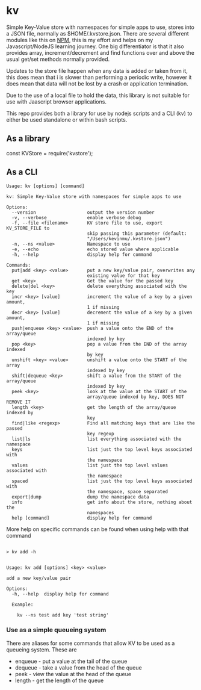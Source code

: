 # kv

Simple Key-Value store with namespaces for simple apps to use, stores into a JSON file, normally as $HOME/.kvstore.json. There are several different modules like this on [NPM](https://www.npmjs.com/search?q=kvstore), this is my effort and helps on my Javascript/NodeJS learning journey. One big differentiator is that it also provides array, increment/decrement and find functions over and above the usual get/set methods normally provided.

Updates to the store file happen when any data is added or taken from it, this does mean that i is slower than performing a periodic write, however it does mean that data will not be lost by a crash or application termination.

Due to the use of a local file to hold the data, this library is not suitable for use with Jaascript browser applications.

This repo provides both a library for use by nodejs scripts and a CLI (kv) to either be used standalone or within bash scripts.

## As a library


const KVStore = require('kvstore');


## As a CLI

```
Usage: kv [options] [command]

kv: Simple Key-Value store with namespaces for simple apps to use

Options:
  --version                   output the version number
  -v, --verbose               enable verbose debug
  -f, --file <filename>       KV store file to use, export KV_STORE_FILE to
                              skip passing this parameter (default:
                              "/Users/kevinmu/.kvstore.json")
  -n, --ns <value>            Namespace to use
  -e, --echo                  echo stored value where applicable
  -h, --help                  display help for command

Commands:
  put|add <key> <value>       put a new key/value pair, overwrites any
                              existing value for that key
  get <key>                   Get the value for the passed key
  delete|del <key>            delete everything associated with the key
  incr <key> [value]          increment the value of a key by a given amount,
                              1 if missing
  decr <key> [value]          decrement the value of a key by a given amount,
                              1 if missing
  push|enqueue <key> <value>  push a value onto the END of the array/queue
                              indexed by key
  pop <key>                   pop a value from the END of the array indexed
                              by key
  unshift <key> <value>       unshift a value onto the START of the array
                              indexed by key
  shift|dequeue <key>         shift a value from the START of the array/queue
                              indexed by key
  peek <key>                  look at the value at the START of the
                              array/queue indexed by key, DOES NOT REMOVE IT
  length <key>                get the length of the array/queue indexed by
                              key
  find|like <regexp>          Find all matching keys that are like the passed
                              key regexp
  list|ls                     list everything associated with the namespace
  keys                        list just the top level keys associated with
                              the namespace
  values                      list just the top level values associated with
                              the namespace
  spaced                      list just the top level keys associated with
                              the namespace, space separated
  export|dump                 dump the namespace data
  info                        get info about the store, nothing about the
                              namespaces
  help [command]              display help for command
```

More help on specific commands can be found when using help with that command

```

> kv add -h


Usage: kv add [options] <key> <value>

add a new key/value pair

Options:
  -h, --help  display help for command

  Example:

    kv --ns test add key 'test string'

```

### Use as a simple queueing system

There are aliases for some commands that allow KV to be used as a queueing system. These are

* enqueue - put a value at the tail of the queue
* dequeue - take a value from the head of the queue
* peek - view the value at the head of the queue
* length - get the length of the queue

